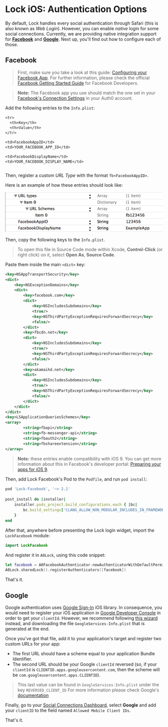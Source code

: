 # Lock iOS: Authentication Options

By default, Lock handles every social authentication through Safari (this is also known as *Web Login*). However, you can enable *native* login for some social connections. Currently, we are providing native integration support for [**Facebook**](#Facebook) and [**Google**](#Google). Next up, you'll find out how to configure each of those.

## Facebook

> First, make sure you take a look at this guide: [Configuring your Facebook App](/connections/social/facebook). For further information, please check the official [Facebook Getting Started Guide](https://developers.facebook.com/docs/ios/getting-started) for Facebook Developers.

> **Note:** The Facebook app you use should match the one set in your [Facebook's Connection Settings](${uiURL}/#/connections/social) in your Auth0 account.

Add the following entries to the `Info.plist`:

<table class="table">
  <thead>

```
<tr>
  <th>Key</th>
  <th>Value</th>
</tr>
```

  </thead>
  <tr>

```
<td>FacebookAppID</td>
<td>YOUR_FACEBOOK_APP_ID</td>
```

  </tr>
  <tr>

```
<td>FacebookDisplayName</td>
<td>YOUR_FACEBOOK_DISPLAY_NAME</td>
```

  </tr>
</table>

Then, register a custom *URL Type* with the format `fb<FacebookAppID>`. 

Here is an example of how these entries should look like:

![Plist Example](/media/articles/libraries/lock-ios/plist2.png)

Then, copy the following keys to the `Info.plist`.

> To open this file in Source Code mode within Xcode, **Control-Click** (or right click) on it, select **Open As**, **Source Code**.

Paste them inside the main `<dict>` key:

```xml
<key>NSAppTransportSecurity</key>
<dict>
    <key>NSExceptionDomains</key>
    <dict>
        <key>facebook.com</key>
        <dict>
            <key>NSIncludesSubdomains</key>
            <true/>
            <key>NSThirdPartyExceptionRequiresForwardSecrecy</key>
            <false/>
        </dict>
        <key>fbcdn.net</key>
        <dict>
            <key>NSIncludesSubdomains</key>
            <true/>
            <key>NSThirdPartyExceptionRequiresForwardSecrecy</key>
            <false/>
        </dict>
        <key>akamaihd.net</key>
        <dict>
            <key>NSIncludesSubdomains</key>
            <true/>
            <key>NSThirdPartyExceptionRequiresForwardSecrecy</key>
            <false/>
        </dict>
    </dict>
</dict>
<key>LSApplicationQueriesSchemes</key>
<array>
        <string>fbapi</string>
        <string>fb-messenger-api</string>
        <string>fbauth2</string>
        <string>fbshareextension</string>
</array>
```

> **Note:** these entries enable compatibility with iOS 9. You can get more information about this in Facebook's developer portal: [Preparing your apps for iOS 9](https://developers.facebook.com/docs/ios/ios9).

Then, add Lock Facebook's Pod to the `Podfile`, and run `pod install`:

```ruby
pod 'Lock-Facebook', '~> 2.1'

post_install do |installer|
    installer.pods_project.build_configurations.each { |bc|
        bc.build_settings['CLANG_ALLOW_NON_MODULAR_INCLUDES_IN_FRAMEWORK_MODULES'] = 'YES'
    }
end
```

After that, anywhere before presenting the Lock login widget, import the `LockFacebook` module:

```swift
import LockFacebook
```

And register it in `A0Lock`, using this code snippet:

```swift
let facebook = A0FacebookAuthenticator.newAuthenticatorWithDefaultPermissions()
A0Lock.sharedLock().registerAuthenticators([facebook])
```

That's it.

## Google

Google authentication uses [Google Sign-In](https://developers.google.com/identity/sign-in/ios/) iOS library. In consequence, you would need to register your iOS application in [Google Developer Console](https://console.developers.google.com/project) in order to get your `clientId`. However, we recommend following [this wizard](https://developers.google.com/mobile/add?platform=ios) instead, and downloading the file `GoogleServices-Info.plist` that is generated at the end.

Once you've got that file, add it to your application's target and register two custom URLs for your app:

- The first URL should have a scheme equal to your application Bundle Identifier.
- The second URL should be your Google `clientId` reversed (so, if your `clientId` is `CLIENTID.apps.googleusercontent.com`, then the scheme will be `com.googleusercontent.apps.CLIENTID`).

> This last value can be found in `GoogleServices-Info.plist` under the key `REVERSED_CLIENT_ID`
> For more information please check Google's [documentation](https://developers.google.com/identity/sign-in/ios/)

Finally, go to your [Social Connections Dashboard](${uiURL}/#/connections/social), select **Google** and add your `clientID` to the field named `Allowed Mobile Client IDs`.

That's it.
